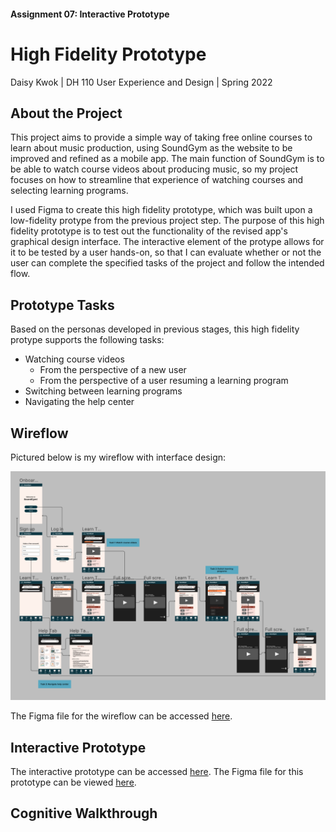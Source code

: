 #### Assignment 07: Interactive Prototype
# High Fidelity Prototype

Daisy Kwok | DH 110 User Experience and Design | Spring 2022

## About the Project
This project aims to provide a simple way of taking free online courses to learn about music production, using SoundGym as the website to be improved and refined as a mobile app. The main function of SoundGym is to be able to watch course videos about producing music, so my project focuses on how to streamline that experience of watching courses and selecting learning programs. 

I used Figma to create this high fidelity prototype, which was built upon a low-fidelity protype from the previous project step. The purpose of this high fidelity prototype is to test out the functionality of the revised app's graphical design interface. The interactive element of the protype allows for it to be tested by a user hands-on, so that I can evaluate whether or not the user can complete the specified tasks of the project and follow the intended flow. 

## Prototype Tasks
Based on the personas developed in previous stages, this high fidelity protype supports the following tasks: 
- Watching course videos 
  - From the perspective of a new user
  - From the perspective of a user resuming a learning program
- Switching between learning programs 
- Navigating the help center

## Wireflow
Pictured below is my wireflow with interface design: 

<img src="graphicalWireflow.png" alt="drawing" width="900"/>

The Figma file for the wireflow can be accessed [here](https://www.figma.com/file/6snHH9dVo3eBEgYDhCdDGg/DH-110%3A-a07-(High-Fidelity-Prototype---WIREFLOW)?node-id=0%3A1).

## Interactive Prototype
The interactive prototype can be accessed [here](https://www.figma.com/proto/ekDJNwRUUppRdcFO94z0Yr/DH-110%3A-a07-(High-Fidelity-Prototype---Interactive-Ver.)?node-id=8%3A8&scaling=scale-down&page-id=0%3A1&starting-point-node-id=8%3A8). The Figma file for this prototype can be viewed [here](https://www.figma.com/file/ekDJNwRUUppRdcFO94z0Yr/DH-110%3A-a07-(High-Fidelity-Prototype---Interactive-Ver.)?node-id=0%3A1).

## Cognitive Walkthrough
